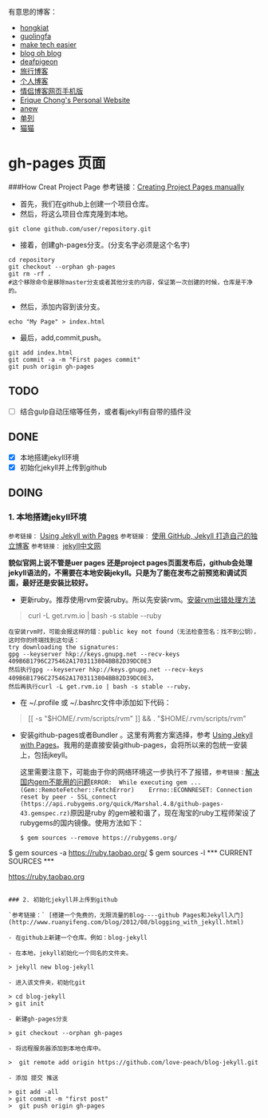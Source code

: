 有意思的博客：  
- [hongkiat](http://www.hongkiat.com/blog/)
- [guolingfa](http://www.guolingfa.cn/)
- [make tech easier](https://www.maketecheasier.com/)
- [blog oh blog](http://www.blogohblog.com/)
- [deafpigeon](http://deafpigeon.co.uk/)
- [旅行博客](http://www.zcool.com.cn/work/ZMTQ0MDUyMDg=.html)
- [个人博客](http://www.zcool.com.cn/work/ZMTQxMTM1OTY=.html)
- [情侣博客网页手机版 ](http://www.zcool.com.cn/work/ZNjE3NzcxNg==.html)
- [Erique Chong's Personal Website](http://www.zcool.com.cn/work/ZMTQ2MzYyMDg=.html)
- [anew](http://demo.alxmedia.se/anew/)
- [单列](http://www.zcool.com.cn/work/ZMzM4NDYzNg==.html)
- [猫猫](http://www.2zzt.com/bokezhuti/5987.html) 

# gh-pages 页面

###How Creat Project Page
参考链接：[Creating Project Pages manually](https://help.github.com/articles/creating-project-pages-manually/)
- 首先，我们在github上创建一个项目仓库。
- 然后，将这么项目仓库克隆到本地。 

```command
git clone github.com/user/repository.git
```
- 接着，创建gh-pages分支。(分支名字必须是这个名字)

```command
cd repository  
git checkout --orphan gh-pages  
git rm -rf . 
#这个移除命令是移除master分支或者其他分支的内容，保证第一次创建的时候，仓库是干净的。
```
- 然后，添加内容到该分支。

```command 
echo "My Page" > index.html
```
- 最后，add,commit,push。  
``` command 
git add index.html
git commit -a -m "First pages commit"
git push origin gh-pages
```

## TODO 

- [ ] 结合gulp自动压缩等任务，或者看jekyll有自带的插件没

## DONE 
- [x] 本地搭建jekyll环境
- [x] 初始化jekyll并上传到github

## DOING

### 1. 本地搭建jekyll环境

`参考链接：` [Using Jekyll with Pages](https://help.github.com/articles/using-jekyll-with-pages/#troubleshooting)
`参考链接：` [使用 GitHub, Jekyll 打造自己的独立博客](http://www.tuicool.com/articles/BVVBvu)
`参考链接：` [jekyll中文网](http://jekyll.bootcss.com/)

**貌似官网上说不管是uer pages 还是project pages页面发布后，github会处理jekyll语法的，不需要在本地安装jekyll。只是为了能在发布之前预览和调试页面，最好还是安装比较好。**

- 更新ruby。推荐使用rvm安装ruby。所以先安装rvm。[安装rvm出错处理方法](http://blog.csdn.net/caspiansea/article/details/47802331)

> curl -L get.rvm.io | bash -s stable --ruby  

    在安装rvm时，可能会报这样的错：public key not found（无法检查签名：找不到公钥），这时你的终端找到这句话：
    try downloading the signatures:  
    gpg --keyserver hkp://keys.gnupg.net --recv-keys 409B6B1796C275462A1703113804BB82D39DC0E3
    然后执行gpg --keyserver hkp://keys.gnupg.net --recv-keys 409B6B1796C275462A1703113804BB82D39DC0E3，
    然后再执行curl -L get.rvm.io | bash -s stable --ruby，

- 在 ~/.profile 或 ~/.bashrc文件中添加如下代码：

> [[ -s "$HOME/.rvm/scripts/rvm" ]] && . "$HOME/.rvm/scripts/rvm"


- 安装github-pages或者Bundler 。这里有两套方案选择，参考 [Using Jekyll with Pages](https://help.github.com/articles/using-jekyll-with-pages/#troubleshooting)。我用的是直接安装github-pages，会将所以来的包统一安装上，包括jkeyll。

    这里需要注意下，可能由于你的网络环境这一步执行不了报错，`参考链接：`[解决国内gem不能用的问题](http://www.haorooms.com/post/gem_not_use)`ERROR:  While executing gem ...(Gem::RemoteFetcher::FetchError)    Errno::ECONNRESET: Connection reset by peer - SSL_connect (https://api.rubygems.org/quick/Marshal.4.8/github-pages-43.gemspec.rz)`原因是ruby 的gem被和谐了，现在淘宝的ruby工程师架设了rubygems的国内镜像。使用方法如下：
    ```command
    $ gem sources --remove https://rubygems.org/
$ gem sources -a https://ruby.taobao.org/
$ gem sources -l
*** CURRENT SOURCES ***

https://ruby.taobao.org
```

### 2. 初始化jekyll并上传到github

`参考链接：` [搭建一个免费的，无限流量的Blog----github Pages和Jekyll入门](http://www.ruanyifeng.com/blog/2012/08/blogging_with_jekyll.html)

- 在github上新建一个仓库。例如：blog-jekyll

- 在本地，jekyll初始化一个同名的文件夹。

> jekyll new blog-jekyll

- 进入该文件夹，初始化git

> cd blog-jekyll
> git init

- 新建gh-pages分支

> git checkout --orphan gh-pages

- 将远程服务器添加到本地仓库中。

>  git remote add origin https://github.com/love-peach/blog-jekyll.git

- 添加 提交 推送

> git add -all
> git commit -m "first post"
>  git push origin gh-pages
